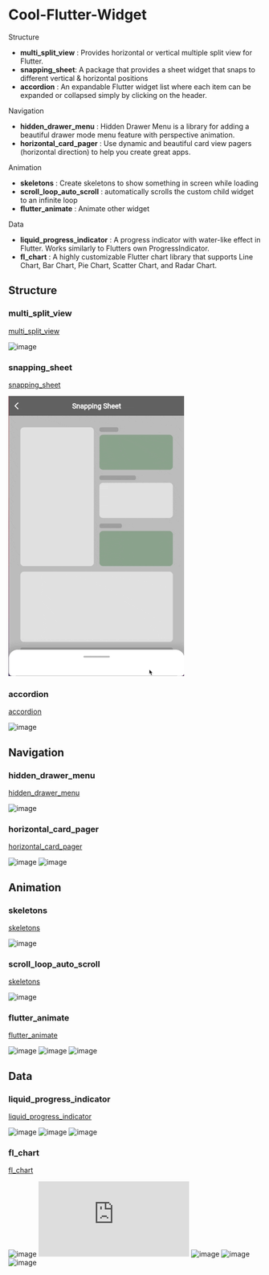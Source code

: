 # Cool-Flutter-Widget

Structure
- **multi_split_view** : Provides horizontal or vertical multiple split view for Flutter.
- **snapping_sheet**: A package that provides a sheet widget that snaps to different vertical & horizontal positions
- **accordion** : An expandable Flutter widget list where each item can be expanded or collapsed simply by clicking on the header.

Navigation
- **hidden_drawer_menu** : Hidden Drawer Menu is a library for adding a beautiful drawer mode menu feature with perspective animation.
- **horizontal_card_pager** : Use dynamic and beautiful card view pagers (horizontal direction) to help you create great apps.

Animation
- **skeletons** : Create skeletons to show something in screen while loading
- **scroll_loop_auto_scroll** : automatically scrolls the custom child widget to an infinite loop
- **flutter_animate** : Animate other widget

Data
- **liquid_progress_indicator** : A progress indicator with water-like effect in Flutter. Works similarly to Flutters own ProgressIndicator.
- **fl_chart** : A highly customizable Flutter chart library that supports Line Chart, Bar Chart, Pie Chart, Scatter Chart, and Radar Chart.

## Structure

### multi_split_view
[multi_split_view](https://pub.dev/packages/multi_split_view)

![image](https://caduandrade.github.io/multi_split_view/get_started_v1.gif)

### snapping_sheet
[snapping_sheet](https://pub.dev/packages/snapping_sheet)

![image](https://github.com/AdamJonsson/snapping_sheet/raw/3.0.0/assets/preview.gif)

### accordion
[accordion](https://pub.dev/packages/accordion)

![image](https://raw.githubusercontent.com/GotJimmy/accordion/master/assets/accordion_demo3.gif)

## Navigation

### hidden_drawer_menu
[hidden_drawer_menu](https://pub.dev/packages/hidden_drawer_menu)

![image](https://github.com/RafaelBarbosatec/hidden_drawer_menu/raw/master/imgs/example.gif)

### horizontal_card_pager
[horizontal_card_pager](https://pub.dev/packages/horizontal_card_pager)

![image](https://user-images.githubusercontent.com/35194820/91016063-21004400-e627-11ea-8899-06f991c8e58c.gif)
![image](https://user-images.githubusercontent.com/35194820/90978412-c4e6e280-e588-11ea-9e5e-6b1f38fc6c30.gif)

## Animation

### skeletons
[skeletons](https://pub.dev/packages/skeletons)

![image](https://github.com/badjio/skeletons/raw/master/gifs/cards_example.gif)

### scroll_loop_auto_scroll
[skeletons](https://pub.dev/packages/scroll_loop_auto_scroll)

![image](https://github.com/Ashish-Raturi/scroll_loop_auto_scroll/raw/master/doc/example.gif)


### flutter_animate
[flutter_animate](https://pub.dev/packages/flutter_animate)

![image](https://raw.githubusercontent.com/gskinner/flutter_animate/assets/infoView.gif)
![image](https://raw.githubusercontent.com/gskinner/flutter_animate/assets/visualView.gif)
![image](https://raw.githubusercontent.com/gskinner/flutter_animate/assets/adapterView.gif)

## Data

### liquid_progress_indicator
[liquid_progress_indicator](https://pub.dev/packages/liquid_progress_indicator)

![image](https://raw.githubusercontent.com/JordanADavies/liquid_progress_indicator/master/art/liquid_circular_progress_indicator.gif)
![image](https://raw.githubusercontent.com/JordanADavies/liquid_progress_indicator/master/art/liquid_linear_progress_indicator.gif)
![image](https://raw.githubusercontent.com/JordanADavies/liquid_progress_indicator/master/art/liquid_custom_progress_indicator.gif)

### fl_chart
[fl_chart](https://pub.dev/packages/fl_chart)

![image](https://github.com/imaNNeo/fl_chart/raw/master/repo_files/images/line_chart/line_chart_sample_1.gif)
![image](https://github.com/imaNNeo/fl_chart/blob/master/repo_files/documentations/bar_chart.md#sample-1-source-code)
![image](https://github.com/imaNNeo/fl_chart/raw/master/repo_files/images/pie_chart/pie_chart_sample_2.gif)
![image](https://github.com/imaNNeo/fl_chart/raw/master/repo_files/images/scatter_chart/scatter_chart_sample_2.gif)
![image](https://github.com/imaNNeo/fl_chart/raw/master/repo_files/images/radar_chart/radar_chart_sample_1.jpg)
